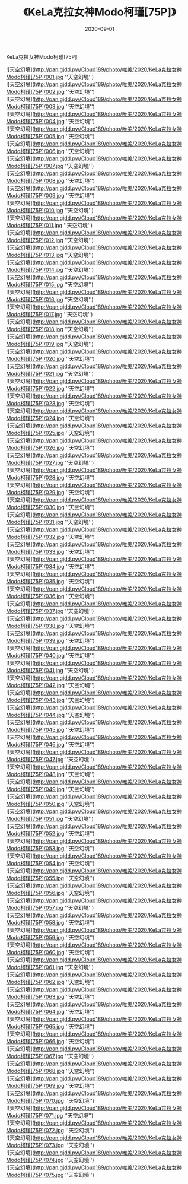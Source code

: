 ﻿---
layout: post
title:  《KeLa克拉女神Modo柯瑾[75P]》
date:   2020-09-01
img: http://pan.gjdd.pw/Cloud189/photo/唯美/2020/KeLa克拉女神Modo柯瑾[75P]/000.jpg
categories: [美女, 清纯, 唯美]
---

KeLa克拉女神Modo柯瑾[75P]



![天空幻境](http://pan.gjdd.pw/Cloud189/photo/唯美/2020/KeLa克拉女神Modo柯瑾[75P]/001.jpg ''天空幻境'') <br>
![天空幻境](http://pan.gjdd.pw/Cloud189/photo/唯美/2020/KeLa克拉女神Modo柯瑾[75P]/002.jpg ''天空幻境'') <br>
![天空幻境](http://pan.gjdd.pw/Cloud189/photo/唯美/2020/KeLa克拉女神Modo柯瑾[75P]/003.jpg ''天空幻境'') <br>
![天空幻境](http://pan.gjdd.pw/Cloud189/photo/唯美/2020/KeLa克拉女神Modo柯瑾[75P]/004.jpg ''天空幻境'') <br>
![天空幻境](http://pan.gjdd.pw/Cloud189/photo/唯美/2020/KeLa克拉女神Modo柯瑾[75P]/005.jpg ''天空幻境'') <br>
![天空幻境](http://pan.gjdd.pw/Cloud189/photo/唯美/2020/KeLa克拉女神Modo柯瑾[75P]/006.jpg ''天空幻境'') <br>
![天空幻境](http://pan.gjdd.pw/Cloud189/photo/唯美/2020/KeLa克拉女神Modo柯瑾[75P]/007.jpg ''天空幻境'') <br>
![天空幻境](http://pan.gjdd.pw/Cloud189/photo/唯美/2020/KeLa克拉女神Modo柯瑾[75P]/008.jpg ''天空幻境'') <br>
![天空幻境](http://pan.gjdd.pw/Cloud189/photo/唯美/2020/KeLa克拉女神Modo柯瑾[75P]/009.jpg ''天空幻境'') <br>
![天空幻境](http://pan.gjdd.pw/Cloud189/photo/唯美/2020/KeLa克拉女神Modo柯瑾[75P]/010.jpg ''天空幻境'') <br>
![天空幻境](http://pan.gjdd.pw/Cloud189/photo/唯美/2020/KeLa克拉女神Modo柯瑾[75P]/011.jpg ''天空幻境'') <br>
![天空幻境](http://pan.gjdd.pw/Cloud189/photo/唯美/2020/KeLa克拉女神Modo柯瑾[75P]/012.jpg ''天空幻境'') <br>
![天空幻境](http://pan.gjdd.pw/Cloud189/photo/唯美/2020/KeLa克拉女神Modo柯瑾[75P]/013.jpg ''天空幻境'') <br>
![天空幻境](http://pan.gjdd.pw/Cloud189/photo/唯美/2020/KeLa克拉女神Modo柯瑾[75P]/014.jpg ''天空幻境'') <br>
![天空幻境](http://pan.gjdd.pw/Cloud189/photo/唯美/2020/KeLa克拉女神Modo柯瑾[75P]/015.jpg ''天空幻境'') <br>
![天空幻境](http://pan.gjdd.pw/Cloud189/photo/唯美/2020/KeLa克拉女神Modo柯瑾[75P]/016.jpg ''天空幻境'') <br>
![天空幻境](http://pan.gjdd.pw/Cloud189/photo/唯美/2020/KeLa克拉女神Modo柯瑾[75P]/017.jpg ''天空幻境'') <br>
![天空幻境](http://pan.gjdd.pw/Cloud189/photo/唯美/2020/KeLa克拉女神Modo柯瑾[75P]/018.jpg ''天空幻境'') <br>
![天空幻境](http://pan.gjdd.pw/Cloud189/photo/唯美/2020/KeLa克拉女神Modo柯瑾[75P]/019.jpg ''天空幻境'') <br>
![天空幻境](http://pan.gjdd.pw/Cloud189/photo/唯美/2020/KeLa克拉女神Modo柯瑾[75P]/020.jpg ''天空幻境'') <br>
![天空幻境](http://pan.gjdd.pw/Cloud189/photo/唯美/2020/KeLa克拉女神Modo柯瑾[75P]/021.jpg ''天空幻境'') <br>
![天空幻境](http://pan.gjdd.pw/Cloud189/photo/唯美/2020/KeLa克拉女神Modo柯瑾[75P]/022.jpg ''天空幻境'') <br>
![天空幻境](http://pan.gjdd.pw/Cloud189/photo/唯美/2020/KeLa克拉女神Modo柯瑾[75P]/023.jpg ''天空幻境'') <br>
![天空幻境](http://pan.gjdd.pw/Cloud189/photo/唯美/2020/KeLa克拉女神Modo柯瑾[75P]/024.jpg ''天空幻境'') <br>
![天空幻境](http://pan.gjdd.pw/Cloud189/photo/唯美/2020/KeLa克拉女神Modo柯瑾[75P]/025.jpg ''天空幻境'') <br>
![天空幻境](http://pan.gjdd.pw/Cloud189/photo/唯美/2020/KeLa克拉女神Modo柯瑾[75P]/026.jpg ''天空幻境'') <br>
![天空幻境](http://pan.gjdd.pw/Cloud189/photo/唯美/2020/KeLa克拉女神Modo柯瑾[75P]/027.jpg ''天空幻境'') <br>
![天空幻境](http://pan.gjdd.pw/Cloud189/photo/唯美/2020/KeLa克拉女神Modo柯瑾[75P]/028.jpg ''天空幻境'') <br>
![天空幻境](http://pan.gjdd.pw/Cloud189/photo/唯美/2020/KeLa克拉女神Modo柯瑾[75P]/029.jpg ''天空幻境'') <br>
![天空幻境](http://pan.gjdd.pw/Cloud189/photo/唯美/2020/KeLa克拉女神Modo柯瑾[75P]/030.jpg ''天空幻境'') <br>
![天空幻境](http://pan.gjdd.pw/Cloud189/photo/唯美/2020/KeLa克拉女神Modo柯瑾[75P]/031.jpg ''天空幻境'') <br>
![天空幻境](http://pan.gjdd.pw/Cloud189/photo/唯美/2020/KeLa克拉女神Modo柯瑾[75P]/032.jpg ''天空幻境'') <br>
![天空幻境](http://pan.gjdd.pw/Cloud189/photo/唯美/2020/KeLa克拉女神Modo柯瑾[75P]/033.jpg ''天空幻境'') <br>
![天空幻境](http://pan.gjdd.pw/Cloud189/photo/唯美/2020/KeLa克拉女神Modo柯瑾[75P]/034.jpg ''天空幻境'') <br>
![天空幻境](http://pan.gjdd.pw/Cloud189/photo/唯美/2020/KeLa克拉女神Modo柯瑾[75P]/035.jpg ''天空幻境'') <br>
![天空幻境](http://pan.gjdd.pw/Cloud189/photo/唯美/2020/KeLa克拉女神Modo柯瑾[75P]/036.jpg ''天空幻境'') <br>
![天空幻境](http://pan.gjdd.pw/Cloud189/photo/唯美/2020/KeLa克拉女神Modo柯瑾[75P]/037.jpg ''天空幻境'') <br>
![天空幻境](http://pan.gjdd.pw/Cloud189/photo/唯美/2020/KeLa克拉女神Modo柯瑾[75P]/038.jpg ''天空幻境'') <br>
![天空幻境](http://pan.gjdd.pw/Cloud189/photo/唯美/2020/KeLa克拉女神Modo柯瑾[75P]/039.jpg ''天空幻境'') <br>
![天空幻境](http://pan.gjdd.pw/Cloud189/photo/唯美/2020/KeLa克拉女神Modo柯瑾[75P]/040.jpg ''天空幻境'') <br>
![天空幻境](http://pan.gjdd.pw/Cloud189/photo/唯美/2020/KeLa克拉女神Modo柯瑾[75P]/041.jpg ''天空幻境'') <br>
![天空幻境](http://pan.gjdd.pw/Cloud189/photo/唯美/2020/KeLa克拉女神Modo柯瑾[75P]/042.jpg ''天空幻境'') <br>
![天空幻境](http://pan.gjdd.pw/Cloud189/photo/唯美/2020/KeLa克拉女神Modo柯瑾[75P]/043.jpg ''天空幻境'') <br>
![天空幻境](http://pan.gjdd.pw/Cloud189/photo/唯美/2020/KeLa克拉女神Modo柯瑾[75P]/044.jpg ''天空幻境'') <br>
![天空幻境](http://pan.gjdd.pw/Cloud189/photo/唯美/2020/KeLa克拉女神Modo柯瑾[75P]/045.jpg ''天空幻境'') <br>
![天空幻境](http://pan.gjdd.pw/Cloud189/photo/唯美/2020/KeLa克拉女神Modo柯瑾[75P]/046.jpg ''天空幻境'') <br>
![天空幻境](http://pan.gjdd.pw/Cloud189/photo/唯美/2020/KeLa克拉女神Modo柯瑾[75P]/047.jpg ''天空幻境'') <br>
![天空幻境](http://pan.gjdd.pw/Cloud189/photo/唯美/2020/KeLa克拉女神Modo柯瑾[75P]/048.jpg ''天空幻境'') <br>
![天空幻境](http://pan.gjdd.pw/Cloud189/photo/唯美/2020/KeLa克拉女神Modo柯瑾[75P]/049.jpg ''天空幻境'') <br>
![天空幻境](http://pan.gjdd.pw/Cloud189/photo/唯美/2020/KeLa克拉女神Modo柯瑾[75P]/050.jpg ''天空幻境'') <br>
![天空幻境](http://pan.gjdd.pw/Cloud189/photo/唯美/2020/KeLa克拉女神Modo柯瑾[75P]/051.jpg ''天空幻境'') <br>
![天空幻境](http://pan.gjdd.pw/Cloud189/photo/唯美/2020/KeLa克拉女神Modo柯瑾[75P]/052.jpg ''天空幻境'') <br>
![天空幻境](http://pan.gjdd.pw/Cloud189/photo/唯美/2020/KeLa克拉女神Modo柯瑾[75P]/053.jpg ''天空幻境'') <br>
![天空幻境](http://pan.gjdd.pw/Cloud189/photo/唯美/2020/KeLa克拉女神Modo柯瑾[75P]/054.jpg ''天空幻境'') <br>
![天空幻境](http://pan.gjdd.pw/Cloud189/photo/唯美/2020/KeLa克拉女神Modo柯瑾[75P]/055.jpg ''天空幻境'') <br>
![天空幻境](http://pan.gjdd.pw/Cloud189/photo/唯美/2020/KeLa克拉女神Modo柯瑾[75P]/056.jpg ''天空幻境'') <br>
![天空幻境](http://pan.gjdd.pw/Cloud189/photo/唯美/2020/KeLa克拉女神Modo柯瑾[75P]/057.jpg ''天空幻境'') <br>
![天空幻境](http://pan.gjdd.pw/Cloud189/photo/唯美/2020/KeLa克拉女神Modo柯瑾[75P]/058.jpg ''天空幻境'') <br>
![天空幻境](http://pan.gjdd.pw/Cloud189/photo/唯美/2020/KeLa克拉女神Modo柯瑾[75P]/059.jpg ''天空幻境'') <br>
![天空幻境](http://pan.gjdd.pw/Cloud189/photo/唯美/2020/KeLa克拉女神Modo柯瑾[75P]/060.jpg ''天空幻境'') <br>
![天空幻境](http://pan.gjdd.pw/Cloud189/photo/唯美/2020/KeLa克拉女神Modo柯瑾[75P]/061.jpg ''天空幻境'') <br>
![天空幻境](http://pan.gjdd.pw/Cloud189/photo/唯美/2020/KeLa克拉女神Modo柯瑾[75P]/062.jpg ''天空幻境'') <br>
![天空幻境](http://pan.gjdd.pw/Cloud189/photo/唯美/2020/KeLa克拉女神Modo柯瑾[75P]/063.jpg ''天空幻境'') <br>
![天空幻境](http://pan.gjdd.pw/Cloud189/photo/唯美/2020/KeLa克拉女神Modo柯瑾[75P]/064.jpg ''天空幻境'') <br>
![天空幻境](http://pan.gjdd.pw/Cloud189/photo/唯美/2020/KeLa克拉女神Modo柯瑾[75P]/065.jpg ''天空幻境'') <br>
![天空幻境](http://pan.gjdd.pw/Cloud189/photo/唯美/2020/KeLa克拉女神Modo柯瑾[75P]/066.jpg ''天空幻境'') <br>
![天空幻境](http://pan.gjdd.pw/Cloud189/photo/唯美/2020/KeLa克拉女神Modo柯瑾[75P]/067.jpg ''天空幻境'') <br>
![天空幻境](http://pan.gjdd.pw/Cloud189/photo/唯美/2020/KeLa克拉女神Modo柯瑾[75P]/068.jpg ''天空幻境'') <br>
![天空幻境](http://pan.gjdd.pw/Cloud189/photo/唯美/2020/KeLa克拉女神Modo柯瑾[75P]/069.jpg ''天空幻境'') <br>
![天空幻境](http://pan.gjdd.pw/Cloud189/photo/唯美/2020/KeLa克拉女神Modo柯瑾[75P]/070.jpg ''天空幻境'') <br>
![天空幻境](http://pan.gjdd.pw/Cloud189/photo/唯美/2020/KeLa克拉女神Modo柯瑾[75P]/071.jpg ''天空幻境'') <br>
![天空幻境](http://pan.gjdd.pw/Cloud189/photo/唯美/2020/KeLa克拉女神Modo柯瑾[75P]/072.jpg ''天空幻境'') <br>
![天空幻境](http://pan.gjdd.pw/Cloud189/photo/唯美/2020/KeLa克拉女神Modo柯瑾[75P]/073.jpg ''天空幻境'') <br>
![天空幻境](http://pan.gjdd.pw/Cloud189/photo/唯美/2020/KeLa克拉女神Modo柯瑾[75P]/074.jpg ''天空幻境'') <br>
![天空幻境](http://pan.gjdd.pw/Cloud189/photo/唯美/2020/KeLa克拉女神Modo柯瑾[75P]/075.jpg ''天空幻境'') <br>